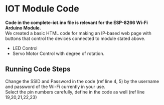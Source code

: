 # IOT Module Code
__Code in the complete-iot.ino file is relevant for the ESP-8266 Wi-Fi Arduino Module.__  
We created a basic HTML code for making an IP-based web page with buttons that control the devices connected to module stated above.  
* LED Control
* Servo Motor Control with degree of rotation.  
## Running Code Steps
Change the SSID and Password in the code (ref line 4, 5) by the username and password of the Wi-Fi currently in your use.    
Select the pin numbers carefully, define in the code as well (ref line 19,20,21,22,23)

